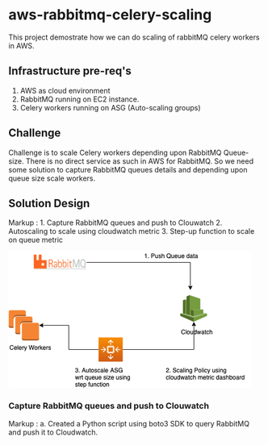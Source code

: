 # aws-rabbitmq-celery-scaling

This project demostrate how we can do scaling of rabbitMQ celery workers in AWS.

## Infrastructure pre-req's ##
1. AWS as cloud environment
2. RabbitMQ running on EC2 instance.
3. Celery workers running on ASG (Auto-scaling groups)

## Challenge ##
Challenge is to scale Celery workers depending upon RabbitMQ Queue-size. There is no direct service as such in AWS for RabbitMQ. So we need some solution to capture RabbitMQ queues details and depending upon queue size scale workers.


## Solution Design ##
Markup : 1. Capture RabbitMQ queues and push to Clouwatch
2. Autoscaling to scale using cloudwatch metric
3. Step-up function to scale on queue metric

![sol-arch](images/sol-arch.png)

### Capture RabbitMQ queues and push to Clouwatch ###
Markup : a. Created a Python script using boto3 SDK to query RabbitMQ and push it to Cloudwatch.
